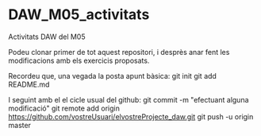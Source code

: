 # DAW_M05_activitats
Activitats DAW del M05

Podeu clonar primer de tot aquest repositori, i desprès anar fent les modificacions amb els exercicis proposats.

Recordeu que, una vegada la posta apunt bàsica:
git init
git add README.md

I seguint amb el  el cicle usual del github:
git commit -m "efectuant alguna modificació"
git remote add origin https://github.com/vostreUsuari/elvostreProjecte_daw.git
git push -u origin master
